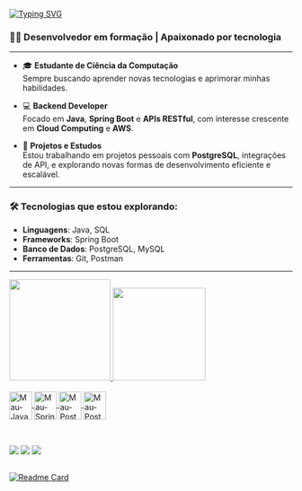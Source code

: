 [![Typing SVG](https://readme-typing-svg.herokuapp.com/?color=00FFFF&size=35&center=true&vCenter=true&width=1000&lines=+Olá!+sou+o+Mauricio,+seja+Bem+vindo+ao+meu+Github+)](https://git.io/typing-svg)
### 👨‍💻 **Desenvolvedor em formação | Apaixonado por tecnologia**

---

- 🎓 **Estudante de Ciência da Computação**  
  Sempre buscando aprender novas tecnologias e aprimorar minhas habilidades.

- 💻 **Backend Developer**  
  Focado em **Java**, **Spring Boot** e **APIs RESTful**, com interesse crescente em **Cloud Computing** e **AWS**.

- 🚀 **Projetos e Estudos**  
  Estou trabalhando em projetos pessoais com **PostgreSQL**, integrações de API, e explorando novas formas de desenvolvimento eficiente e escalável.

---

### 🛠️ **Tecnologias que estou explorando:**
- **Linguagens**: Java, SQL
- **Frameworks**: Spring Boot
- **Banco de Dados**: PostgreSQL, MySQL
- **Ferramentas**: Git, Postman

---
<div>
  <a href= "[https://](https://github.com/GomesMaurici0)">
 <img height= "180em" src = "https://github-readme-stats.vercel.app/api?username=GomesMaurici0&show_icons=true&theme=tokyonight">
 <img height= "165em" src ="https://github-readme-stats.vercel.app/api/top-langs/?username=GomesMaurici0&hide_progress=true&theme=tokyonight">
</div>
    
<div style=display: inline_block><br>
     <img align = "center" alt="Mau-Java" height="50" width = "40"src="https://cdn.jsdelivr.net/gh/devicons/devicon@latest/icons/java/java-original.svg" />
     <img align = "center" alt="Mau-Spring" height="50" width = "40"src="https://cdn.jsdelivr.net/gh/devicons/devicon@latest/icons/spring/spring-original-wordmark.svg"/>
     <img align = "center" alt="Mau-PostgreSQL" height="50" width = "40"src="https://cdn.jsdelivr.net/gh/devicons/devicon@latest/icons/postgresql/postgresql-plain-wordmark.svg" />
     <img align = "center" alt="Mau-Postman" height="50" width = "40"src="https://cdn.jsdelivr.net/gh/devicons/devicon@latest/icons/postman/postman-plain.svg" />    
</div>

##

<br>
<div>
  <a href="https://www.linkedin.com/in/mauricio-gomes-479221223/"> <img src="https://img.shields.io/badge/LinkedIn-0077B5?style=for-the-badge&logo=linkedin&logoColor=white"target="_blank"></a>
  <a href = "https://www.instagram.com/maugms/"> <img src = "https://img.shields.io/badge/Instagram-E4405F?style=for-the-badge&logo=instagram&logoColor=white" target="_blank"></a>  
  <a hred="https://discord.com/users/387400891038302213"><img src = "https://img.shields.io/badge/Discord-7289DA?style=for-the-badge&logo=discord&logoColor=white" target="_blank"></a>
</div>


##

[![Readme Card](https://github-readme-stats.vercel.app/api/pin/?username=GomesMaurici0&repo=TaskTrack&theme=tokyonight)](https://github.com/GomesMaurici0/TaskTrack)
